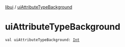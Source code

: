 [libui](index.md) / [uiAttributeTypeBackground](./ui-attribute-type-background.md)

# uiAttributeTypeBackground

`val uiAttributeTypeBackground: `[`Int`](https://kotlinlang.org/api/latest/jvm/stdlib/kotlin/-int/index.html)